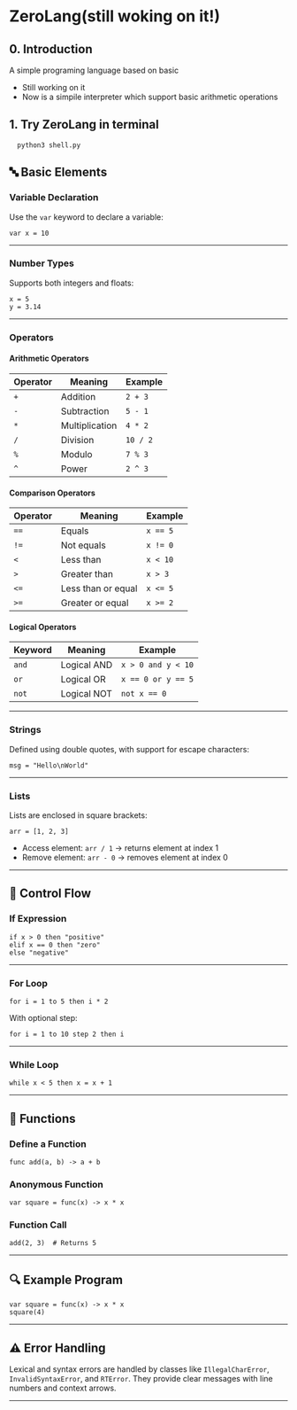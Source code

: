# ZeroLang(still woking on it!)

## 0. Introduction
A simple programing language based on basic 

* Still working on it
* Now is a simpile interpreter which support basic arithmetic operations

## 1. Try ZeroLang in terminal

      python3 shell.py 


## 🔤 Basic Elements

### Variable Declaration

Use the `var` keyword to declare a variable:

```plaintext
var x = 10
```

---

### Number Types

Supports both integers and floats:

```plaintext
x = 5
y = 3.14
```

---

### Operators

#### Arithmetic Operators

| Operator | Meaning | Example |
| --- | --- | --- |
| `+` | Addition | `2 + 3` |
| `-` | Subtraction | `5 - 1` |
| `*` | Multiplication | `4 * 2` |
| `/` | Division | `10 / 2` |
| `%` | Modulo | `7 % 3` |
| `^` | Power | `2 ^ 3` |

#### Comparison Operators

| Operator | Meaning | Example |
| --- | --- | --- |
| `==` | Equals | `x == 5` |
| `!=` | Not equals | `x != 0` |
| `<` | Less than | `x < 10` |
| `>` | Greater than | `x > 3` |
| `<=` | Less than or equal | `x <= 5` |
| `>=` | Greater or equal | `x >= 2` |

#### Logical Operators

| Keyword | Meaning | Example |
| --- | --- | --- |
| `and` | Logical AND | `x > 0 and y < 10` |
| `or` | Logical OR | `x == 0 or y == 5` |
| `not` | Logical NOT | `not x == 0` |

---

### Strings

Defined using double quotes, with support for escape characters:

```plaintext
msg = "Hello\nWorld"
```

---

### Lists

Lists are enclosed in square brackets:

```plaintext
arr = [1, 2, 3]
```

- Access element: `arr / 1` → returns element at index 1
- Remove element: `arr - 0` → removes element at index 0

---

## 🔁 Control Flow

### If Expression

```plaintext
if x > 0 then "positive"
elif x == 0 then "zero"
else "negative"
```

---

### For Loop

```plaintext
for i = 1 to 5 then i * 2
```

With optional step:

```plaintext
for i = 1 to 10 step 2 then i
```

---

### While Loop

```plaintext
while x < 5 then x = x + 1
```

---

## 🧩 Functions

### Define a Function

```plaintext
func add(a, b) -> a + b
```

### Anonymous Function

```plaintext
var square = func(x) -> x * x
```

### Function Call

```plaintext
add(2, 3)  # Returns 5
```

---

## 🔍 Example Program

```plaintext
var square = func(x) -> x * x
square(4)  
```

---

## ⚠️ Error Handling

Lexical and syntax errors are handled by classes like `IllegalCharError`, `InvalidSyntaxError`, and `RTError`. They provide clear messages with line numbers and context arrows.

---




